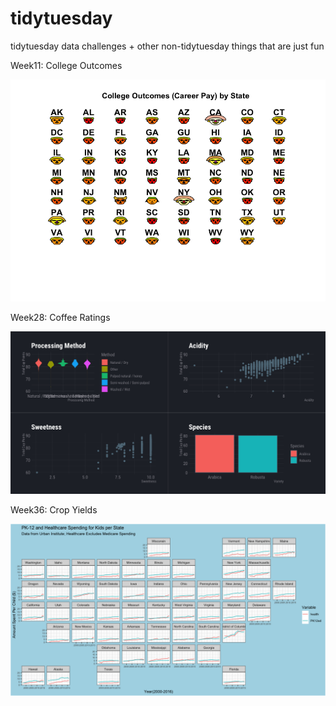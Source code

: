 # tidytuesday

tidytuesday data challenges + other non-tidytuesday things that are just fun

Week11: College Outcomes

![Week11](/week11/CollegeOutcomes.png?raw=true "Week11")

Week28: Coffee Ratings

![Week28](/week28/coffee.png?raw=true "Optional Title")

Week36: Crop Yields

![Week36](/week38/kids.png?raw=true "Optional Title")
